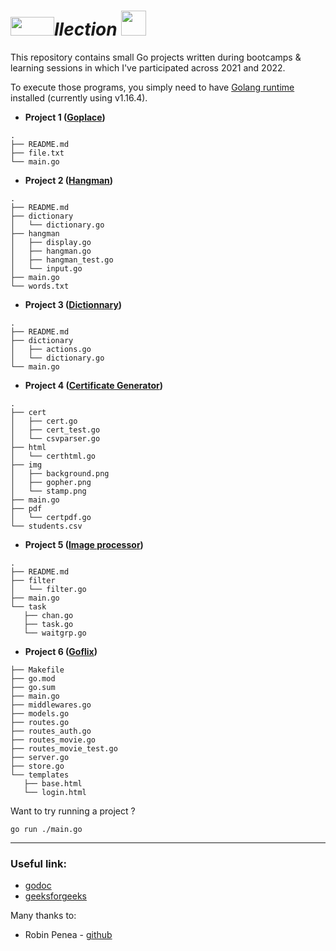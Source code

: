 # <img src="https://user-images.githubusercontent.com/60783263/150000595-df36eb6b-c2c7-4e1d-87d9-da891c4fd89e.png" width="70" height="30">*llection* <img src="https://img.icons8.com/color/48/000000/golang.png" width="40" height="40">

This repository contains small Go projects written during bootcamps & learning sessions in which I've participated across 2021 and 2022.

To execute those programs, you simply need to have [Golang runtime](https://go.dev/) installed (currently using v1.16.4).

- __Project 1 ([Goplace](https://github.com/najx/gollection/tree/master/src/project1))__
 ````
 .
 ├── README.md
 ├── file.txt
 └── main.go
 ````

- __Project 2 ([Hangman](https://github.com/najx/gollection/tree/master/src/project2))__
 ````
 .
 ├── README.md
 ├── dictionary
 │   └── dictionary.go
 ├── hangman
 │   ├── display.go
 │   ├── hangman.go
 │   ├── hangman_test.go
 │   └── input.go
 ├── main.go
 └── words.txt
 ````

- __Project 3 ([Dictionnary](https://github.com/najx/gollection/tree/master/src/project3))__

 ````
 .
 ├── README.md
 ├── dictionary
 │   ├── actions.go
 │   └── dictionary.go
 └── main.go
 ````

- __Project 4 ([Certificate Generator](https://github.com/najx/gollection/tree/master/src/project4))__

 ````
.
├── cert
│   ├── cert.go
│   ├── cert_test.go
│   └── csvparser.go
├── html
│   └── certhtml.go
├── img
│   ├── background.png
│   ├── gopher.png
│   └── stamp.png
├── main.go
├── pdf
│   └── certpdf.go
└── students.csv
 ````

- __Project 5 ([Image processor](https://github.com/najx/gollection/tree/master/src/project5))__

 ````
 .
├── README.md
├── filter
│   └── filter.go
├── main.go
└── task
    ├── chan.go
    ├── task.go
    └── waitgrp.go
 ````

- __Project 6 ([Goflix](https://github.com/najx/gollection/tree/master/src/project6))__

 ````
├── Makefile
├── go.mod
├── go.sum
├── main.go
├── middlewares.go
├── models.go
├── routes.go
├── routes_auth.go
├── routes_movie.go
├── routes_movie_test.go
├── server.go
├── store.go
└── templates
    ├── base.html
    └── login.html
 ````

Want to try running a project ?
````
go run ./main.go
````

--- 
### Useful link:

- [godoc](https://pkg.go.dev/)
- [geeksforgeeks](https://www.geeksforgeeks.org/go-programming-language-introduction/)

Many thanks to:
 - Robin Penea - [github](https://github.com/synapticvoid)
